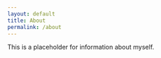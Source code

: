 ```yaml
---
layout: default
title: About
permalink: /about
---
```


This is a placeholder for information about myself.
